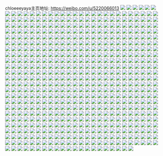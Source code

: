 chloeeeyaya主页地址: https://weibo.com/u/5220066013 
![](https://wx4.sinaimg.cn/mw2000/005HgRD7ly1h8rxy1gao6j30n00vogr9.jpg) 
![](https://wx4.sinaimg.cn/mw2000/005HgRD7ly1h8rxy2220vj31o0280dyd.jpg) 
![](https://wx4.sinaimg.cn/mw2000/005HgRD7ly1h8su9h9i5bj31o02804qp.jpg) 
![](https://wx4.sinaimg.cn/mw2000/005HgRD7ly1h8rxy0wylnj31o0280qv5.jpg) 
![](https://wx4.sinaimg.cn/mw2000/005HgRD7ly1h8ew9h0gjij30n00w3q9v.jpg) 
![](https://wx4.sinaimg.cn/mw2000/005HgRD7ly1h8ew9he1tgj30io0s176f.jpg) 
![](https://wx4.sinaimg.cn/mw2000/005HgRD7ly1h8ew9giq99j31410u0gu0.jpg) 
![](https://wx4.sinaimg.cn/mw2000/005HgRD7ly1h8cls2vsgxj31410u0k4e.jpg) 
![](https://wx4.sinaimg.cn/mw2000/005HgRD7ly1h8clujsosfj31400u0jzp.jpg) 
![](https://wx4.sinaimg.cn/mw2000/005HgRD7ly1h84xobtfiqj31c50r3wm2.jpg) 
![](https://wx4.sinaimg.cn/mw2000/005HgRD7ly1h3i5278s3mj30n01dsafi.jpg) 
![](https://wx4.sinaimg.cn/mw2000/005HgRD7ly1h1h268qkzfj31mc25sh4e.jpg) 
![](https://wx4.sinaimg.cn/mw2000/005HgRD7ly1h1h2c0vg8ej31gc25shdt.jpg) 
![](https://wx4.sinaimg.cn/mw2000/005HgRD7ly1h1evc3c5ahj30u00wj0y1.jpg) 
![](https://wx4.sinaimg.cn/mw2000/005HgRD7ly1h1e1qu9bh7j31mc25s4qp.jpg) 
![](https://wx4.sinaimg.cn/mw2000/005HgRD7ly1h0r6a9qs44j30jy0x0n0o.jpg) 
![](https://wx4.sinaimg.cn/mw2000/005HgRD7ly1h0r68pszgij30k40osq5h.jpg) 
![](https://wx4.sinaimg.cn/mw2000/005HgRD7ly1h0flyqt96oj30jz0u7dic.jpg) 
![](https://wx4.sinaimg.cn/mw2000/005HgRD7ly1h0flt6asuoj31160lddk5.jpg) 
![](https://wx4.sinaimg.cn/mw2000/005HgRD7ly1gwlj7tllxbj33402c0b2a.jpg) 
![](https://wx4.sinaimg.cn/mw2000/005HgRD7ly1gwlj7eiwjqj33402c0x6q.jpg) 
![](https://wx4.sinaimg.cn/mw2000/005HgRD7ly1gwlj8slox7j32c0340e83.jpg) 
![](https://wx4.sinaimg.cn/mw2000/005HgRD7ly1gwlj8tsd22j32c0340b2b.jpg) 
![](https://wx4.sinaimg.cn/mw2000/005HgRD7ly1gwlj9jfs42j30ie0f7ada.jpg) 
![](https://wx4.sinaimg.cn/mw2000/005HgRD7ly1gw97fmsh01j31pt26te56.jpg) 
![](https://wx4.sinaimg.cn/mw2000/005HgRD7ly1gv9kj997zqj60u014045o02.jpg) 
![](https://wx4.sinaimg.cn/mw2000/005HgRD7ly1gv9kopcj4nj60u014014n02.jpg) 
![](https://wx4.sinaimg.cn/mw2000/005HgRD7ly1gv9k7ti6l2j60u014itgi02.jpg) 
![](https://wx4.sinaimg.cn/mw2000/005HgRD7ly1gv9kriehudj60u0140ai002.jpg) 
![](https://wx4.sinaimg.cn/mw2000/005HgRD7ly1gv9ky4vn35j60u0140wl402.jpg) 
![](https://wx4.sinaimg.cn/mw2000/005HgRD7ly1gv9k7u0l10j60u01400zr02.jpg) 
![](https://wx4.sinaimg.cn/mw2000/005HgRD7ly1gv9kte78r8j60u0140grw02.jpg) 
![](https://wx4.sinaimg.cn/mw2000/005HgRD7ly1gv9k8ecbfpj60u01407b802.jpg) 
![](https://wx4.sinaimg.cn/mw2000/005HgRD7ly1gv9k8etw0bj60u014047402.jpg) 
![](https://wx4.sinaimg.cn/mw2000/005HgRD7ly1gv18uuot23j63402c0b2a02.jpg) 
![](https://wx4.sinaimg.cn/mw2000/005HgRD7ly1guuf0xt9fij60mz0ek75d02.jpg) 
![](https://wx4.sinaimg.cn/mw2000/005HgRD7ly1guuf17261zj60mz14gdkd02.jpg) 
![](https://wx4.sinaimg.cn/mw2000/005HgRD7ly1gurvaw9ytqj63402c0npe02.jpg) 
![](https://wx4.sinaimg.cn/mw2000/005HgRD7ly1gurvay9zowj63402c01ky02.jpg) 
![](https://wx4.sinaimg.cn/mw2000/005HgRD7ly1gum44e0a5ij62c0340hdu02.jpg) 
![](https://wx4.sinaimg.cn/mw2000/005HgRD7ly1gum44gcy0sj62c0340e8202.jpg) 
![](https://wx4.sinaimg.cn/mw2000/005HgRD7ly1gum45wxd40j60n01dskce02.jpg) 
![](https://wx4.sinaimg.cn/mw2000/005HgRD7ly1gum4a1hwuzj60n01dswyp02.jpg) 
![](https://wx4.sinaimg.cn/mw2000/005HgRD7ly1gujokdl8ydj61o0280u0y02.jpg) 
![](https://wx4.sinaimg.cn/mw2000/005HgRD7ly1gu2aajeexfj60u011gaia02.jpg) 
![](https://wx4.sinaimg.cn/mw2000/005HgRD7ly1gtwo6qah7qj60n00umjyj02.jpg) 
![](https://wx4.sinaimg.cn/mw2000/005HgRD7ly1gtwo6pu40sj62c03404qr02.jpg) 
![](https://wx4.sinaimg.cn/mw2000/005HgRD7ly1gtrs2t513tj60u00x8jxf02.jpg) 
![](https://wx4.sinaimg.cn/mw2000/005HgRD7ly1gtrs2en64xj60u0140q8a02.jpg) 
![](https://wx4.sinaimg.cn/mw2000/005HgRD7ly1gtrs2stw07j60u00xv7a302.jpg) 
![](https://wx4.sinaimg.cn/mw2000/005HgRD7gy1gsqleu60whj32801o0e81.jpg) 
![](https://wx4.sinaimg.cn/mw2000/005HgRD7gy1gsq56kuyqzj33402c0u0y.jpg) 
![](https://wx4.sinaimg.cn/mw2000/005HgRD7gy1gsqlev55hqj32801o0kjl.jpg) 
![](https://wx4.sinaimg.cn/mw2000/005HgRD7gy1gsqlet9yayj32c02c0qv5.jpg) 
![](https://wx4.sinaimg.cn/mw2000/005HgRD7gy1gsqleqi40hj32c0340x6p.jpg) 
![](https://wx4.sinaimg.cn/mw2000/005HgRD7gy1gsqlerrb5pj32c02c01ky.jpg) 
![](https://wx4.sinaimg.cn/mw2000/005HgRD7gy1gsqlflp20aj33402c07wh.jpg) 
![](https://wx4.sinaimg.cn/mw2000/005HgRD7gy1gsqlem6wv8j31o0280b29.jpg) 
![](https://wx4.sinaimg.cn/mw2000/005HgRD7gy1gsqleo9yrhj33402c01ky.jpg) 
![](https://wx4.sinaimg.cn/mw2000/005HgRD7gy1gsqlm97awij32yi1d81kx.jpg) 
![](https://wx4.sinaimg.cn/mw2000/005HgRD7gy1gsqlq5r1u9j32801o0u0x.jpg) 
![](https://wx4.sinaimg.cn/mw2000/005HgRD7ly1gsp01deniqj30u0140dmh.jpg) 
![](https://wx4.sinaimg.cn/mw2000/005HgRD7ly1gsp01bhavgj319z0u048b.jpg) 
![](https://wx4.sinaimg.cn/mw2000/005HgRD7ly1gsp04fe0tpj310c0u0n3r.jpg) 
![](https://wx4.sinaimg.cn/mw2000/005HgRD7ly1gsp01c7mn8j31400u0k8r.jpg) 
![](https://wx4.sinaimg.cn/mw2000/005HgRD7ly1gsp01d384bj30u00u0wmi.jpg) 
![](https://wx4.sinaimg.cn/mw2000/005HgRD7ly1gsp01bseg0j30u0140k2y.jpg) 
![](https://wx4.sinaimg.cn/mw2000/005HgRD7ly1gsp01ck3o9j30u0140aof.jpg) 
![](https://wx4.sinaimg.cn/mw2000/005HgRD7ly1gsp05rdhcaj31400u0ahn.jpg) 
![](https://wx4.sinaimg.cn/mw2000/005HgRD7ly1gsp01e1qn9j61400u0aq602.jpg) 
![](https://wx4.sinaimg.cn/mw2000/005HgRD7ly1gsp01evy92j31400u0n6a.jpg) 
![](https://wx4.sinaimg.cn/mw2000/005HgRD7ly1gsp01eh85hj31400u0at7.jpg) 
![](https://wx4.sinaimg.cn/mw2000/005HgRD7ly1gsp01b54xcj31400u0jxa.jpg) 
![](https://wx4.sinaimg.cn/mw2000/005HgRD7ly1gsp04ewgh5j31400u0drr.jpg) 
![](https://wx4.sinaimg.cn/mw2000/005HgRD7ly1gsjtuaxa1bj31hc0u07hm.jpg) 
![](https://wx4.sinaimg.cn/mw2000/005HgRD7ly1gsjttf4m16j31400u047l.jpg) 
![](https://wx4.sinaimg.cn/mw2000/005HgRD7ly1gsjtwgxrk3j30u01sygs4.jpg) 
![](https://wx4.sinaimg.cn/mw2000/005HgRD7gy1grz6whpz6wj314k0u0tml.jpg) 
![](https://wx4.sinaimg.cn/mw2000/005HgRD7gy1grz6wh23w6j30u01407e1.jpg) 
![](https://wx4.sinaimg.cn/mw2000/005HgRD7gy1grz6wi6tdqj31400u0k07.jpg) 
![](https://wx4.sinaimg.cn/mw2000/005HgRD7gy1grz6wgk20fj30u014011y.jpg) 
![](https://wx4.sinaimg.cn/mw2000/005HgRD7ly1grw61aua67j32rb2c0kjl.jpg) 
![](https://wx4.sinaimg.cn/mw2000/005HgRD7ly1grw5qxbi6tj30n00x3grh.jpg) 
![](https://wx4.sinaimg.cn/mw2000/005HgRD7ly1grw690gvhfj33402c0kjm.jpg) 
![](https://wx4.sinaimg.cn/mw2000/005HgRD7ly1grw68n3thaj30n00cuwi7.jpg) 
![](https://wx4.sinaimg.cn/mw2000/005HgRD7ly1grw4z1d3lej32462467wh.jpg) 
![](https://wx4.sinaimg.cn/mw2000/005HgRD7ly1grw4z4qknfj31sc2dskjm.jpg) 
![](https://wx4.sinaimg.cn/mw2000/005HgRD7ly1gruk55ny54j33402c07wh.jpg) 
![](https://wx4.sinaimg.cn/mw2000/005HgRD7ly1gruk59ybryj62c0340kjm02.jpg) 
![](https://wx4.sinaimg.cn/mw2000/005HgRD7ly1gruks2zas6j321g26unpd.jpg) 
![](https://wx4.sinaimg.cn/mw2000/005HgRD7ly1gqp9431gzrj31hc0u07q7.jpg) 
![](https://wx4.sinaimg.cn/mw2000/005HgRD7ly1gqp93wp2w0j31400u0jzr.jpg) 
![](https://wx4.sinaimg.cn/mw2000/005HgRD7ly1gqp93vmpwlj31hc0u04jd.jpg) 
![](https://wx4.sinaimg.cn/mw2000/005HgRD7ly1gqp93zg199j31hc0u0kc5.jpg) 
![](https://wx4.sinaimg.cn/mw2000/005HgRD7ly1gptkt8n4j2j31o0280hdt.jpg) 
![](https://wx4.sinaimg.cn/mw2000/005HgRD7ly1gptktpii46j30u0140b29.jpg) 
![](https://wx4.sinaimg.cn/mw2000/005HgRD7ly1goywr0qlkqj31o0280kjm.jpg) 
![](https://wx4.sinaimg.cn/mw2000/005HgRD7ly1goywr5ea15j33402c0hdt.jpg) 
![](https://wx4.sinaimg.cn/mw2000/005HgRD7ly1goywr484bcj32c0340b29.jpg) 
![](https://wx4.sinaimg.cn/mw2000/005HgRD7ly1goywr1hwccj33402c0e81.jpg) 
![](https://wx4.sinaimg.cn/mw2000/005HgRD7ly1goywr3kvz3j31o0280kjm.jpg) 
![](https://wx4.sinaimg.cn/mw2000/005HgRD7ly1goywqyibcpj33402c04qq.jpg) 
![](https://wx4.sinaimg.cn/mw2000/005HgRD7ly1goywr8fttfj32c0340qv6.jpg) 
![](https://wx4.sinaimg.cn/mw2000/005HgRD7ly1goywr9f329j33402c0u0x.jpg) 
![](https://wx4.sinaimg.cn/mw2000/005HgRD7ly1goywrbgjd9j33402c04qq.jpg) 
![](https://wx4.sinaimg.cn/mw2000/005HgRD7ly1golrbmb1qyj30n01dsnmu.jpg) 
![](https://wx4.sinaimg.cn/mw2000/005HgRD7ly1goiobsahbzj30n01dstra.jpg) 
![](https://wx4.sinaimg.cn/mw2000/005HgRD7ly1goiobtixswj30n01dsasn.jpg) 
![](https://wx4.sinaimg.cn/mw2000/005HgRD7ly1goiobtxcqwj30n01dsb05.jpg) 
![](https://wx4.sinaimg.cn/mw2000/005HgRD7ly1goiobu91n6j30n01dstix.jpg) 
![](https://wx4.sinaimg.cn/mw2000/005HgRD7ly1goiobrmk54j30n01dsnl9.jpg) 
![](https://wx4.sinaimg.cn/mw2000/005HgRD7ly1goiobui7hvj30n01dsqds.jpg) 
![](https://wx4.sinaimg.cn/mw2000/005HgRD7ly1gofvmofgqpj30u0140wmz.jpg) 
![](https://wx4.sinaimg.cn/mw2000/005HgRD7ly1goa9iucc17j31o0280hdt.jpg) 
![](https://wx4.sinaimg.cn/mw2000/005HgRD7ly1goa9iteiubj31o0280b29.jpg) 
![](https://wx4.sinaimg.cn/mw2000/005HgRD7ly1go17s4smrnj31sc2dsb29.jpg) 
![](https://wx4.sinaimg.cn/mw2000/005HgRD7ly1gns2k7zrvsj33402c0x6p.jpg) 
![](https://wx4.sinaimg.cn/mw2000/005HgRD7ly1gns2k71fmfj31o0280u0x.jpg) 
![](https://wx4.sinaimg.cn/mw2000/005HgRD7ly1gns2k92uvgj33402c0b29.jpg) 
![](https://wx4.sinaimg.cn/mw2000/005HgRD7ly1gns2kb391pj32c0340b29.jpg) 
![](https://wx4.sinaimg.cn/mw2000/005HgRD7ly1gnn24iwjv7j30n01dsu0z.jpg) 
![](https://wx4.sinaimg.cn/mw2000/005HgRD7ly1gngeprp9fuj30mz0ekmzv.jpg) 
![](https://wx4.sinaimg.cn/mw2000/005HgRD7ly1gngeqqr5rlj303c03h0st.jpg) 
![](https://wx4.sinaimg.cn/mw2000/005HgRD7ly1gmxf94qj9fj31hg0u0qkn.jpg) 
![](https://wx4.sinaimg.cn/mw2000/005HgRD7ly1gmxf90k08gj33402c07wh.jpg) 
![](https://wx4.sinaimg.cn/mw2000/005HgRD7ly1gmxf9675c7j33402c0hdt.jpg) 
![](https://wx4.sinaimg.cn/mw2000/005HgRD7ly1gmxf93jk11j33402c0kjl.jpg) 
![](https://wx4.sinaimg.cn/mw2000/005HgRD7ly1gmxf99nf1tj32c0340b29.jpg) 
![](https://wx4.sinaimg.cn/mw2000/005HgRD7ly1gmxf9bwg5nj33402c07wh.jpg) 
![](https://wx4.sinaimg.cn/mw2000/005HgRD7ly1gmxf9dyaohj33402c07wh.jpg) 
![](https://wx4.sinaimg.cn/mw2000/005HgRD7ly1gmxf9f1488j30mo0cy0vm.jpg) 
![](https://wx4.sinaimg.cn/mw2000/005HgRD7ly1gmxfevwp1rj33402c0e81.jpg) 
![](https://wx4.sinaimg.cn/mw2000/005HgRD7ly1gmxewjoz7hj327618ghdt.jpg) 
![](https://wx4.sinaimg.cn/mw2000/005HgRD7ly1gmxewkrjrcj31n918g4e8.jpg) 
![](https://wx4.sinaimg.cn/mw2000/005HgRD7ly1gmxewu1t25j33402c0npd.jpg) 
![](https://wx4.sinaimg.cn/mw2000/005HgRD7ly1gmxewyr1ijj33402c0hdt.jpg) 
![](https://wx4.sinaimg.cn/mw2000/005HgRD7ly1gmxewg7uizj33402c0hdt.jpg) 
![](https://wx4.sinaimg.cn/mw2000/005HgRD7ly1gmxex0jhaxj31n918gwoo.jpg) 
![](https://wx4.sinaimg.cn/mw2000/005HgRD7ly1gmxex16k6wj31400u0dls.jpg) 
![](https://wx4.sinaimg.cn/mw2000/005HgRD7ly1gmxex2d2f8j31n918g7ha.jpg) 
![](https://wx4.sinaimg.cn/mw2000/005HgRD7ly1gmxex38yz5j31n918gtq9.jpg) 
![](https://wx4.sinaimg.cn/mw2000/005HgRD7ly1gmxemi027tj327618ghdy.jpg) 
![](https://wx4.sinaimg.cn/mw2000/005HgRD7ly1gmxejn016oj31n918gn94.jpg) 
![](https://wx4.sinaimg.cn/mw2000/005HgRD7ly1gmxejekyxfj31400u0jwz.jpg) 
![](https://wx4.sinaimg.cn/mw2000/005HgRD7ly1gmxejf5nhzj31400u0jwx.jpg) 
![](https://wx4.sinaimg.cn/mw2000/005HgRD7ly1gmxejflubuj30u014079b.jpg) 
![](https://wx4.sinaimg.cn/mw2000/005HgRD7ly1gmxejharlmj33402c0kjl.jpg) 
![](https://wx4.sinaimg.cn/mw2000/005HgRD7ly1gmxejdxd83j32tc240e84.jpg) 
![](https://wx4.sinaimg.cn/mw2000/005HgRD7ly1gmxejlrcjcj32tc240b2a.jpg) 
![](https://wx4.sinaimg.cn/mw2000/005HgRD7ly1gmxem0u9dmj31400u079n.jpg) 
![](https://wx4.sinaimg.cn/mw2000/005HgRD7ly1gmxe278s83j31400u0ag1.jpg) 
![](https://wx4.sinaimg.cn/mw2000/005HgRD7ly1gmxe28v7x5j31400u0grj.jpg) 
![](https://wx4.sinaimg.cn/mw2000/005HgRD7ly1gmxe2ltcj5j31o0280x6p.jpg) 
![](https://wx4.sinaimg.cn/mw2000/005HgRD7ly1gmxe0q2v1dj33402c0hak.jpg) 
![](https://wx4.sinaimg.cn/mw2000/005HgRD7ly1gmxe0nytgbj334022ou0y.jpg) 
![](https://wx4.sinaimg.cn/mw2000/005HgRD7ly1gmxe8c3tfoj30m818g7cc.jpg) 
![](https://wx4.sinaimg.cn/mw2000/005HgRD7ly1gmxe8cvgkej31400u0dlw.jpg) 
![](https://wx4.sinaimg.cn/mw2000/005HgRD7ly1gmxe8b9wxcj31n918gdxb.jpg) 
![](https://wx4.sinaimg.cn/mw2000/005HgRD7ly1gmxebl9b39j31n918g4b8.jpg) 
![](https://wx4.sinaimg.cn/mw2000/005HgRD7ly1gmoraseayaj31400u0n36.jpg) 
![](https://wx4.sinaimg.cn/mw2000/005HgRD7ly1gmorg1v66wj30u0140ds1.jpg) 
![](https://wx4.sinaimg.cn/mw2000/005HgRD7ly1gmoravfnzxj30u0140jxh.jpg) 
![](https://wx4.sinaimg.cn/mw2000/005HgRD7ly1gmorh2oye5j30u0140wnc.jpg) 
![](https://wx4.sinaimg.cn/mw2000/005HgRD7ly1gmorax577jj30u0140k4k.jpg) 
![](https://wx4.sinaimg.cn/mw2000/005HgRD7ly1gmoro0c8xxj30u0140gx0.jpg) 
![](https://wx4.sinaimg.cn/mw2000/005HgRD7ly1gmos88at08j30pe16fjz7.jpg) 
![](https://wx4.sinaimg.cn/mw2000/005HgRD7gy1gm7dd39016j30n01dse81.jpg) 
![](https://wx4.sinaimg.cn/mw2000/005HgRD7gy1gm7dd3z2cfj30n00hd0wm.jpg) 
![](https://wx4.sinaimg.cn/mw2000/005HgRD7gy1gm7dcyijzvj31400u0dv0.jpg) 
![](https://wx4.sinaimg.cn/mw2000/005HgRD7gy1gm7dczcmfkj30mi0u00za.jpg) 
![](https://wx4.sinaimg.cn/mw2000/005HgRD7gy1gm7dd5pka7j30u0140k0s.jpg) 
![](https://wx4.sinaimg.cn/mw2000/005HgRD7gy1gm7dd6skmlj30u014011o.jpg) 
![](https://wx4.sinaimg.cn/mw2000/005HgRD7ly1gm60d4d1akj30u00wb1jo.jpg) 
![](https://wx4.sinaimg.cn/mw2000/005HgRD7ly1gm60awmn1jj32zf28kqv7.jpg) 
![](https://wx4.sinaimg.cn/mw2000/005HgRD7ly1gm3d5z54r8j30n01dsnpf.jpg) 
![](https://wx4.sinaimg.cn/mw2000/005HgRD7ly1gm3d5zp2n7j30n01dse82.jpg) 
![](https://wx4.sinaimg.cn/mw2000/005HgRD7ly1glqqndumpkj30u0140k03.jpg) 
![](https://wx4.sinaimg.cn/mw2000/005HgRD7ly1glqqnf1wsej30u0190jzx.jpg) 
![](https://wx4.sinaimg.cn/mw2000/005HgRD7ly1glqqnfo7o8j30u0140n75.jpg) 
![](https://wx4.sinaimg.cn/mw2000/005HgRD7ly1glqqnghyhbj30u0140494.jpg) 
![](https://wx4.sinaimg.cn/mw2000/005HgRD7ly1glqqnh37p6j30u0140qbx.jpg) 
![](https://wx4.sinaimg.cn/mw2000/005HgRD7ly1glqqxlt7cbj30u0140dm4.jpg) 
![](https://wx4.sinaimg.cn/mw2000/005HgRD7ly1glqqxmbu15j31400u0tll.jpg) 
![](https://wx4.sinaimg.cn/mw2000/005HgRD7ly1glqqxkwxizj31c10u1117.jpg) 
![](https://wx4.sinaimg.cn/mw2000/005HgRD7ly1glqqxmrf3gj30u0140qc0.jpg) 
![](https://wx4.sinaimg.cn/mw2000/005HgRD7ly1gljtn04tr3j31900u0qga.jpg) 
![](https://wx4.sinaimg.cn/mw2000/005HgRD7ly1gljtnx84ecj33282ao1l1.jpg) 
![](https://wx4.sinaimg.cn/mw2000/005HgRD7ly1gla0l0exqpj30n01dsgw6.jpg) 
![](https://wx4.sinaimg.cn/mw2000/005HgRD7ly1gla0l05dukj30n01dsakj.jpg) 
![](https://wx4.sinaimg.cn/mw2000/005HgRD7ly1gla0l0psbsj30n01ds7g0.jpg) 
![](https://wx4.sinaimg.cn/mw2000/005HgRD7ly1gl5bhoigi9j31sc2ds4qp.jpg) 
![](https://wx4.sinaimg.cn/mw2000/005HgRD7ly1gksl7jlw76j30zk0qo44z.jpg) 
![](https://wx4.sinaimg.cn/mw2000/005HgRD7ly1gksl7ivew9j31w01w0b29.jpg) 
![](https://wx4.sinaimg.cn/mw2000/005HgRD7ly1gki3x8l56rj31400u01kx.jpg) 
![](https://wx4.sinaimg.cn/mw2000/005HgRD7ly1gki3schpz6j31ua2geu0x.jpg) 
![](https://wx4.sinaimg.cn/mw2000/005HgRD7ly1gki42rnbchj30n01ds4e7.jpg) 
![](https://wx4.sinaimg.cn/mw2000/005HgRD7ly1gki42fwip7j30n01dstjb.jpg) 
![](https://wx4.sinaimg.cn/mw2000/005HgRD7ly1gki4wixa6mj30n01ds4my.jpg) 
![](https://wx4.sinaimg.cn/mw2000/005HgRD7gy1gkecv4no98j30j60i80uc.jpg) 
![](https://wx4.sinaimg.cn/mw2000/005HgRD7ly1gjtuj5ljozj32c0340u0y.jpg) 
![](https://wx4.sinaimg.cn/mw2000/005HgRD7ly1gjtuj7qt40j30qo1bewny.jpg) 
![](https://wx4.sinaimg.cn/mw2000/005HgRD7ly1gjtuj8ezabj325226vu0x.jpg) 
![](https://wx4.sinaimg.cn/mw2000/005HgRD7ly1gjtuj8zinxj32c0340e81.jpg) 
![](https://wx4.sinaimg.cn/mw2000/005HgRD7ly1gjncqyqbt3j30mw0qc78s.jpg) 
![](https://wx4.sinaimg.cn/mw2000/005HgRD7ly1gjncsa3ieyj30mz12w0z8.jpg) 
![](https://wx4.sinaimg.cn/mw2000/005HgRD7ly1gjht31we56j30u014046t.jpg) 
![](https://wx4.sinaimg.cn/mw2000/005HgRD7ly1gjht32ag6gj31400u0qg8.jpg) 
![](https://wx4.sinaimg.cn/mw2000/005HgRD7ly1gjht32muijj31400u0tkd.jpg) 
![](https://wx4.sinaimg.cn/mw2000/005HgRD7ly1gj94u1yqk0j30n01dsh8u.jpg) 
![](https://wx4.sinaimg.cn/mw2000/005HgRD7ly1giv4lmcyj4j30mz0b1gmx.jpg) 
![](https://wx4.sinaimg.cn/mw2000/005HgRD7ly1giv52p88ldj30mz0g30ui.jpg) 
![](https://wx4.sinaimg.cn/mw2000/005HgRD7ly1giv58n1rgsj30mz0xy776.jpg) 
![](https://wx4.sinaimg.cn/mw2000/005HgRD7ly1giseg9v364j30n01ds7wk.jpg) 
![](https://wx4.sinaimg.cn/mw2000/005HgRD7ly1giseiyzdmzj30jm0jmk10.jpg) 
![](https://wx4.sinaimg.cn/mw2000/005HgRD7ly1gilywcopuej32c0340kjl.jpg) 
![](https://wx4.sinaimg.cn/mw2000/005HgRD7ly1gilj2ds4lpj30v20u0tgl.jpg) 
![](https://wx4.sinaimg.cn/mw2000/005HgRD7ly1gilj2eaq6xj30u01407ej.jpg) 
![](https://wx4.sinaimg.cn/mw2000/005HgRD7ly1giljgfvlx3j30u0140wos.jpg) 
![](https://wx4.sinaimg.cn/mw2000/005HgRD7ly1gilj2etaypj30u014043h.jpg) 
![](https://wx4.sinaimg.cn/mw2000/005HgRD7ly1gilj2fpgioj30u00u0q85.jpg) 
![](https://wx4.sinaimg.cn/mw2000/005HgRD7ly1gilj2fah6zj30zr0u0gr2.jpg) 
![](https://wx4.sinaimg.cn/mw2000/005HgRD7ly1gilj8h7911j30u01407do.jpg) 
![](https://wx4.sinaimg.cn/mw2000/005HgRD7ly1gilj2hk5aej31ce0u0wqm.jpg) 
![](https://wx4.sinaimg.cn/mw2000/005HgRD7ly1gilnf391s7j30mi0u0wl1.jpg) 
![](https://wx4.sinaimg.cn/mw2000/005HgRD7ly1gi56zzfyjrj30w60u0n79.jpg) 
![](https://wx4.sinaimg.cn/mw2000/005HgRD7ly1gi56uzafrhj30u017d0z8.jpg) 
![](https://wx4.sinaimg.cn/mw2000/005HgRD7ly1gi59rxphgjj31230u115z.jpg) 
![](https://wx4.sinaimg.cn/mw2000/005HgRD7ly1gi578461gcj30u00u00yx.jpg) 
![](https://wx4.sinaimg.cn/mw2000/005HgRD7ly1gi574vfoxdj30u0140qby.jpg) 
![](https://wx4.sinaimg.cn/mw2000/005HgRD7ly1gi5ciyrvv4j31400u0ahu.jpg) 
![](https://wx4.sinaimg.cn/mw2000/005HgRD7ly1gi5p6wozouj30j40miwhk.jpg) 
![](https://wx4.sinaimg.cn/mw2000/005HgRD7ly1gi5p9dvq57j30u01407bx.jpg) 
![](https://wx4.sinaimg.cn/mw2000/005HgRD7ly1gi5phgffqej30u0190tl2.jpg) 
![](https://wx4.sinaimg.cn/mw2000/005HgRD7ly1gi5pimfgjfj30mi0msjuw.jpg) 
![](https://wx4.sinaimg.cn/mw2000/005HgRD7ly1gi5phi4mr8j31400u0tiu.jpg) 
![](https://wx4.sinaimg.cn/mw2000/005HgRD7ly1gi5phm19crj30mi0u0dk6.jpg) 
![](https://wx4.sinaimg.cn/mw2000/005HgRD7ly1gi5phiya0rj30u00u0thp.jpg) 
![](https://wx4.sinaimg.cn/mw2000/005HgRD7ly1gi5phjjs9gj30u00u0wk3.jpg) 
![](https://wx4.sinaimg.cn/mw2000/005HgRD7ly1gi5phfvpgnj30u00u0ti0.jpg) 
![](https://wx4.sinaimg.cn/mw2000/005HgRD7ly1gi5phkfmxuj30u0140n3r.jpg) 
![](https://wx4.sinaimg.cn/mw2000/005HgRD7ly1gi5phl48zoj30u0140gv1.jpg) 
![](https://wx4.sinaimg.cn/mw2000/005HgRD7ly1gi5phlpu93j30is0k9775.jpg) 
![](https://wx4.sinaimg.cn/mw2000/005HgRD7gy1gi3fwljkyxj321233ze82.jpg) 
![](https://wx4.sinaimg.cn/mw2000/005HgRD7gy1gi3gktpehij32c02grhdt.jpg) 
![](https://wx4.sinaimg.cn/mw2000/005HgRD7gy1gi3fx0c98ij32c035m7wk.jpg) 
![](https://wx4.sinaimg.cn/mw2000/005HgRD7gy1gi3gml6mrmj32c0340qv7.jpg) 
![](https://wx4.sinaimg.cn/mw2000/005HgRD7gy1gi3glxn74wj32c0340e81.jpg) 
![](https://wx4.sinaimg.cn/mw2000/005HgRD7gy1gi3gm1eu79j33402c0b2a.jpg) 
![](https://wx4.sinaimg.cn/mw2000/005HgRD7gy1gi3gns6oayj31sc2dse81.jpg) 
![](https://wx4.sinaimg.cn/mw2000/005HgRD7gy1gi3gvmf0jaj32c0340qv6.jpg) 
![](https://wx4.sinaimg.cn/mw2000/005HgRD7gy1gi3gnpgfk0j31iv2dsu0x.jpg) 
![](https://wx4.sinaimg.cn/mw2000/005HgRD7ly1gi23p0vmnjj30u0140qbe.jpg) 
![](https://wx4.sinaimg.cn/mw2000/005HgRD7ly1gi0sci6qltj30u018m4d3.jpg) 
![](https://wx4.sinaimg.cn/mw2000/005HgRD7ly1gi0sctsymoj30u017gajf.jpg) 
![](https://wx4.sinaimg.cn/mw2000/005HgRD7ly1gi0s76hayhj30u0140k34.jpg) 
![](https://wx4.sinaimg.cn/mw2000/005HgRD7ly1ghro9d6x3kj30u0140wou.jpg) 
![](https://wx4.sinaimg.cn/mw2000/005HgRD7ly1ghro9dlru4j30u0140qd8.jpg) 
![](https://wx4.sinaimg.cn/mw2000/005HgRD7ly1ghe03ipt2hj30u0140do5.jpg) 
![](https://wx4.sinaimg.cn/mw2000/005HgRD7ly1ghe03gu8udj30u0140qaf.jpg) 
![](https://wx4.sinaimg.cn/mw2000/005HgRD7ly1ghe03lccsyj31400u0thv.jpg) 
![](https://wx4.sinaimg.cn/mw2000/005HgRD7ly1ghe03khgekj30u0140dsh.jpg) 
![](https://wx4.sinaimg.cn/mw2000/005HgRD7ly1ghe03kwijgj31400u04by.jpg) 
![](https://wx4.sinaimg.cn/mw2000/005HgRD7ly1ghe03jryq6j31400u0ws1.jpg) 
![](https://wx4.sinaimg.cn/mw2000/005HgRD7ly1ghe03ga6cxj30u0140dno.jpg) 
![](https://wx4.sinaimg.cn/mw2000/005HgRD7ly1ghe03ls2v5j30u0140th5.jpg) 
![](https://wx4.sinaimg.cn/mw2000/005HgRD7ly1ghe0f985gij30u0190wlr.jpg) 
![](https://wx4.sinaimg.cn/mw2000/005HgRD7ly1ghb7r4qtkhj32c0340x6r.jpg) 
![](https://wx4.sinaimg.cn/mw2000/005HgRD7ly1ghaf0rcccij33402c07wi.jpg) 
![](https://wx4.sinaimg.cn/mw2000/005HgRD7ly1ghaf4c27kbj30mi0u0qjq.jpg) 
![](https://wx4.sinaimg.cn/mw2000/005HgRD7ly1ghaf5q3a25j32jj2bve82.jpg) 
![](https://wx4.sinaimg.cn/mw2000/005HgRD7ly1gh5ephxgbfj30u012gdk3.jpg) 
![](https://wx4.sinaimg.cn/mw2000/005HgRD7ly1ggwbm6athdj30u01hc4ax.jpg) 
![](https://wx4.sinaimg.cn/mw2000/005HgRD7ly1ggwbm2wzfnj30u0140k24.jpg) 
![](https://wx4.sinaimg.cn/mw2000/005HgRD7ly1ggb7v16t26j30yi1pc1l2.jpg) 
![](https://wx4.sinaimg.cn/mw2000/005HgRD7ly1ggb7v9b31nj32c0340u0x.jpg) 
![](https://wx4.sinaimg.cn/mw2000/005HgRD7ly1ggb7v25h7lj32c0340qv5.jpg) 
![](https://wx4.sinaimg.cn/mw2000/005HgRD7ly1ggb7v53srqj33402c07wh.jpg) 
![](https://wx4.sinaimg.cn/mw2000/005HgRD7ly1ggb7va0ofsj30m80gowg5.jpg) 
![](https://wx4.sinaimg.cn/mw2000/005HgRD7ly1ggb7v6b374j33402c04qp.jpg) 
![](https://wx4.sinaimg.cn/mw2000/005HgRD7ly1ggb7v8191nj32c03404qq.jpg) 
![](https://wx4.sinaimg.cn/mw2000/005HgRD7ly1ggb804c7ksj31ox2zhe81.jpg) 
![](https://wx4.sinaimg.cn/mw2000/005HgRD7ly1ggb7vd8oakj32c03407wj.jpg) 
![](https://wx4.sinaimg.cn/mw2000/005HgRD7ly1ggb7vbefm5j33402c0e82.jpg) 
![](https://wx4.sinaimg.cn/mw2000/005HgRD7ly1ggb7vf9sa8j32c0340qv6.jpg) 
![](https://wx4.sinaimg.cn/mw2000/005HgRD7ly1ggb7vft9hfj30u01hck2o.jpg) 
![](https://wx4.sinaimg.cn/mw2000/005HgRD7ly1ggb7vg3jhdj30u01hc4cu.jpg) 
![](https://wx4.sinaimg.cn/mw2000/005HgRD7ly1ggb7vgf0naj30u01hctfw.jpg) 
![](https://wx4.sinaimg.cn/mw2000/005HgRD7ly1ggb9amrpzpj32801o07wi.jpg) 
![](https://wx4.sinaimg.cn/mw2000/005HgRD7ly1ggb7vgmvr6j30qd0z5teo.jpg) 
![](https://wx4.sinaimg.cn/mw2000/005HgRD7ly1gfwuufeknxj30u0141wnq.jpg) 
![](https://wx4.sinaimg.cn/mw2000/005HgRD7ly1gfwuueuz4sj30u0141guq.jpg) 
![](https://wx4.sinaimg.cn/mw2000/005HgRD7ly1gfwt0dlpjvj30u10zjtgl.jpg) 
![](https://wx4.sinaimg.cn/mw2000/005HgRD7ly1gfwcjxvj7pj30n01ds1kx.jpg) 
![](https://wx4.sinaimg.cn/mw2000/005HgRD7ly1gfr46bcslkj30u01hc1kx.jpg) 
![](https://wx4.sinaimg.cn/mw2000/005HgRD7ly1gfr45skdcfj30k00zk0tv.jpg) 
![](https://wx4.sinaimg.cn/mw2000/005HgRD7ly1gfn3zm78bgj30n00dujus.jpg) 
![](https://wx4.sinaimg.cn/mw2000/005HgRD7ly1gfn3zlf4jpj31400u0tep.jpg) 
![](https://wx4.sinaimg.cn/mw2000/005HgRD7ly1gfn4316umkj30u0140181.jpg) 
![](https://wx4.sinaimg.cn/mw2000/005HgRD7ly1gfn3zmxob3j30u013zqih.jpg) 
![](https://wx4.sinaimg.cn/mw2000/005HgRD7ly1gfn3zkdyrrj30n0195nez.jpg) 
![](https://wx4.sinaimg.cn/mw2000/005HgRD7ly1gfn3zmjktmj30u01407jf.jpg) 
![](https://wx4.sinaimg.cn/mw2000/005HgRD7ly1gfn3zktvd2j30n01duwy2.jpg) 
![](https://wx4.sinaimg.cn/mw2000/005HgRD7ly1gfn3znam3xj30n00fcacn.jpg) 
![](https://wx4.sinaimg.cn/mw2000/005HgRD7ly1gfn3znujk9j31400u0k8t.jpg) 
![](https://wx4.sinaimg.cn/mw2000/005HgRD7ly1gfiwa0n8brj30u0140tjr.jpg) 
![](https://wx4.sinaimg.cn/mw2000/005HgRD7ly1gfiwa7ajvaj30u00wtdre.jpg) 
![](https://wx4.sinaimg.cn/mw2000/005HgRD7ly1gfiwadkciij31400u0168.jpg) 
![](https://wx4.sinaimg.cn/mw2000/005HgRD7ly1gfiwamwauej30wm0u1akh.jpg) 
![](https://wx4.sinaimg.cn/mw2000/005HgRD7ly1gfiwazkdstj30u0140gyj.jpg) 
![](https://wx4.sinaimg.cn/mw2000/005HgRD7ly1gfadmua7exj30u0140woa.jpg) 
![](https://wx4.sinaimg.cn/mw2000/005HgRD7ly1gewroejugcj30ty0v04qp.jpg) 
![](https://wx4.sinaimg.cn/mw2000/005HgRD7ly1gewdu29ky5j33402c0e83.jpg) 
![](https://wx4.sinaimg.cn/mw2000/005HgRD7ly1gewrnvijxnj32b51uwqv5.jpg) 
![](https://wx4.sinaimg.cn/mw2000/005HgRD7ly1geq4ybx7y0j32c0340npe.jpg) 
![](https://wx4.sinaimg.cn/mw2000/005HgRD7ly1geq3ki736vj32c0340e82.jpg) 
![](https://wx4.sinaimg.cn/mw2000/005HgRD7ly1geq25r6otpj33402c0u0x.jpg) 
![](https://wx4.sinaimg.cn/mw2000/005HgRD7ly1geq25tb44cj32c0340b2a.jpg) 
![](https://wx4.sinaimg.cn/mw2000/005HgRD7ly1geq26al9cwj33402c0u0z.jpg) 
![](https://wx4.sinaimg.cn/mw2000/005HgRD7ly1geq2e3sdvij316o16m1kx.jpg) 
![](https://wx4.sinaimg.cn/mw2000/005HgRD7ly1geq26uwsoyj33402c04qr.jpg) 
![](https://wx4.sinaimg.cn/mw2000/005HgRD7ly1geq2o4lqifj33402c0x6q.jpg) 
![](https://wx4.sinaimg.cn/mw2000/005HgRD7ly1geq24bclewj31sc2dskjl.jpg) 
![](https://wx4.sinaimg.cn/mw2000/005HgRD7ly1genpx2vophj31sc1l2dvz.jpg) 
![](https://wx4.sinaimg.cn/mw2000/005HgRD7ly1genpx4sxa8j31e71qr1kx.jpg) 
![](https://wx4.sinaimg.cn/mw2000/005HgRD7ly1genpx3xuhyj31sc2dsnpd.jpg) 
![](https://wx4.sinaimg.cn/mw2000/005HgRD7ly1genq6cx99wj30pr0prjwh.jpg) 
![](https://wx4.sinaimg.cn/mw2000/005HgRD7ly1gegm2oz0dsj31hc140toh.jpg) 
![](https://wx4.sinaimg.cn/mw2000/005HgRD7ly1gegmpzynvvj31o02804qs.jpg) 
![](https://wx4.sinaimg.cn/mw2000/005HgRD7ly1gegm39smf8j31jk2bchdt.jpg) 
![](https://wx4.sinaimg.cn/mw2000/005HgRD7ly1gegm2oiu34j31o02801kx.jpg) 
![](https://wx4.sinaimg.cn/mw2000/005HgRD7ly1gegqi730r4j31o0280x6p.jpg) 
![](https://wx4.sinaimg.cn/mw2000/005HgRD7ly1gebyjsap8aj31400odnaa.jpg) 
![](https://wx4.sinaimg.cn/mw2000/005HgRD7ly1geaszbazz5j30n01dshdt.jpg) 
![](https://wx4.sinaimg.cn/mw2000/005HgRD7ly1geaszbrdllj30k00f8mz5.jpg) 
![](https://wx4.sinaimg.cn/mw2000/005HgRD7ly1ge61gh63kpj30k50ydtlx.jpg) 
![](https://wx4.sinaimg.cn/mw2000/005HgRD7ly1ge61hb8rctj30ko17d0y0.jpg) 
![](https://wx4.sinaimg.cn/mw2000/005HgRD7ly1ge61ggpm0mj30ko173wjk.jpg) 
![](https://wx4.sinaimg.cn/mw2000/005HgRD7ly1ge61gft0dqj30jw0roq7x.jpg) 
![](https://wx4.sinaimg.cn/mw2000/005HgRD7ly1ge61gg2rqcj30k718d448.jpg) 
![](https://wx4.sinaimg.cn/mw2000/005HgRD7ly1ge61gfheg5j30k614z43u.jpg) 
![](https://wx4.sinaimg.cn/mw2000/005HgRD7ly1ge61grfb7vj30r00r8773.jpg) 
![](https://wx4.sinaimg.cn/mw2000/005HgRD7ly1gdwlbdtuw4j32c01re7wh.jpg) 
![](https://wx4.sinaimg.cn/mw2000/005HgRD7ly1gdwlbf3ra4j32c0340e81.jpg) 
![](https://wx4.sinaimg.cn/mw2000/005HgRD7ly1gdwlbgqb0kj32c03401kx.jpg) 
![](https://wx4.sinaimg.cn/mw2000/005HgRD7ly1gdwlf8hsefj30e60e6q3l.jpg) 
![](https://wx4.sinaimg.cn/mw2000/005HgRD7ly1gdsidnfhs9j30u0140dp5.jpg) 
![](https://wx4.sinaimg.cn/mw2000/005HgRD7ly1gdshr5jrezj30u013z48r.jpg) 
![](https://wx4.sinaimg.cn/mw2000/005HgRD7ly1gdscwh019uj30u01407f2.jpg) 
![](https://wx4.sinaimg.cn/mw2000/005HgRD7ly1gdshr9ext1j30n00h5q8k.jpg) 
![](https://wx4.sinaimg.cn/mw2000/005HgRD7ly1gdsifhhkifj30mu0i9wge.jpg) 
![](https://wx4.sinaimg.cn/mw2000/005HgRD7ly1gdshut9wibj30mz13agxo.jpg) 
![](https://wx4.sinaimg.cn/mw2000/005HgRD7ly1gdsikhqk3fj30m80kcwi5.jpg) 
![](https://wx4.sinaimg.cn/mw2000/005HgRD7ly1gdshszzfdij30u0140gy0.jpg) 
![](https://wx4.sinaimg.cn/mw2000/005HgRD7ly1gdk6dkv0p8j32c0340u0z.jpg) 
![](https://wx4.sinaimg.cn/mw2000/005HgRD7ly1gdk6dj4tksj32c0340e83.jpg) 
![](https://wx4.sinaimg.cn/mw2000/005HgRD7ly1gdk6dluxo0j30u01hckab.jpg) 
![](https://wx4.sinaimg.cn/mw2000/005HgRD7ly1gdk6dnjlnej32c0340hdv.jpg) 
![](https://wx4.sinaimg.cn/mw2000/005HgRD7ly1gdk6dmlkxqj32c0340x6q.jpg) 
![](https://wx4.sinaimg.cn/mw2000/005HgRD7ly1gdk6e4au9tj32c0340e84.jpg) 
![](https://wx4.sinaimg.cn/mw2000/005HgRD7ly1gdk6dhmdsmj30zi0tydp0.jpg) 
![](https://wx4.sinaimg.cn/mw2000/005HgRD7ly1gdk6doh2lij32c02ebnpd.jpg) 
![](https://wx4.sinaimg.cn/mw2000/005HgRD7ly1gdk6dhzk6nj31sc2ds1kx.jpg) 
![](https://wx4.sinaimg.cn/mw2000/005HgRD7ly1gdd2339nwxj32c0340h4s.jpg) 
![](https://wx4.sinaimg.cn/mw2000/005HgRD7ly1gdd24qf6kvj30fw0fx0u6.jpg) 
![](https://wx4.sinaimg.cn/mw2000/005HgRD7ly1gd2yertyn6j31o0280npe.jpg) 
![](https://wx4.sinaimg.cn/mw2000/005HgRD7ly1gd2zioqw81j31400u0e81.jpg) 
![](https://wx4.sinaimg.cn/mw2000/005HgRD7ly1gd2yeuyq6sj32801o0x6q.jpg) 
![](https://wx4.sinaimg.cn/mw2000/005HgRD7ly1gd2yeoa6doj32c0340b2c.jpg) 
![](https://wx4.sinaimg.cn/mw2000/005HgRD7ly1gd2z22l13wj30ty0v44qp.jpg) 
![](https://wx4.sinaimg.cn/mw2000/005HgRD7ly1gd2yexgjqij32c0340qv8.jpg) 
![](https://wx4.sinaimg.cn/mw2000/005HgRD7ly1gd2yeqhh34j32c02dn4qr.jpg) 
![](https://wx4.sinaimg.cn/mw2000/005HgRD7ly1gd2yf1fkuoj32c0340u0y.jpg) 
![](https://wx4.sinaimg.cn/mw2000/005HgRD7ly1gd2z7twjhlj32c03407wi.jpg) 
![](https://wx4.sinaimg.cn/mw2000/005HgRD7ly1gci3ywz4jsj30u00xyn64.jpg) 
![](https://wx4.sinaimg.cn/mw2000/005HgRD7ly1gci41olcxbj30u0140naa.jpg) 
![](https://wx4.sinaimg.cn/mw2000/005HgRD7ly1gci44pqwtuj30dw0czmxm.jpg) 
![](https://wx4.sinaimg.cn/mw2000/005HgRD7ly1gcd70f7n7hj31400u0tlg.jpg) 
![](https://wx4.sinaimg.cn/mw2000/005HgRD7ly1gcd72d8rztj30pr0prgp8.jpg) 
![](https://wx4.sinaimg.cn/mw2000/005HgRD7ly1gby9us98tvj30mz0h7ju0.jpg) 
![](https://wx4.sinaimg.cn/mw2000/005HgRD7ly1gbhxr7j1ddj30mz1aptie.jpg) 
![](https://wx4.sinaimg.cn/mw2000/005HgRD7ly1gatlhk1q69j32c0340e82.jpg) 
![](https://wx4.sinaimg.cn/mw2000/005HgRD7ly1gasv1aj7gzj30u0140gu1.jpg) 
![](https://wx4.sinaimg.cn/mw2000/005HgRD7ly1gagsr0c51kj30u0140qes.jpg) 
![](https://wx4.sinaimg.cn/mw2000/005HgRD7ly1gagsr0qn5vj32bc2bc1k3.jpg) 
![](https://wx4.sinaimg.cn/mw2000/005HgRD7ly1gagsr7adxqj30zk0qotgp.jpg) 
![](https://wx4.sinaimg.cn/mw2000/005HgRD7ly1gagsr44vscj31sc2dsnpd.jpg) 
![](https://wx4.sinaimg.cn/mw2000/005HgRD7ly1gagsr304qpj31o02804qq.jpg) 
![](https://wx4.sinaimg.cn/mw2000/005HgRD7ly1gagsr1yuy6j30n01cugzw.jpg) 
![](https://wx4.sinaimg.cn/mw2000/005HgRD7ly1gagsr5e97dj31vg2hyqv5.jpg) 
![](https://wx4.sinaimg.cn/mw2000/005HgRD7ly1gagt803ickj30k00k0mzn.jpg) 
![](https://wx4.sinaimg.cn/mw2000/005HgRD7ly1gagt6thdwhj32bc2bckjl.jpg) 
![](https://wx4.sinaimg.cn/mw2000/005HgRD7ly1ga948ahyqqj30mz0l4n8v.jpg) 
![](https://wx4.sinaimg.cn/mw2000/005HgRD7ly1g9idhv7cvyj30hr0hs40c.jpg) 
![](https://wx4.sinaimg.cn/mw2000/005HgRD7ly1g9idh44c3rj30c80c8t9c.jpg) 
![](https://wx4.sinaimg.cn/mw2000/005HgRD7ly1g9idd5ah54j30u00xpk0d.jpg) 
![](https://wx4.sinaimg.cn/mw2000/005HgRD7ly1g9hijojtaej30n01dsdvt.jpg) 
![](https://wx4.sinaimg.cn/mw2000/005HgRD7ly1g9hijkcgzqj30n01ds4fd.jpg) 
![](https://wx4.sinaimg.cn/mw2000/005HgRD7ly1g9hihdmyryj32c02dau0y.jpg) 
![](https://wx4.sinaimg.cn/mw2000/005HgRD7ly1g9h1j131y5j30n01dswrz.jpg) 
![](https://wx4.sinaimg.cn/mw2000/005HgRD7ly1g9bkzp2qlvj30u0140dkl.jpg) 
![](https://wx4.sinaimg.cn/mw2000/005HgRD7ly1g95c0dut0bj30qn0jzmy6.jpg) 
![](https://wx4.sinaimg.cn/mw2000/005HgRD7ly1g95c0i5dntj30zk0stdnp.jpg) 
![](https://wx4.sinaimg.cn/mw2000/005HgRD7ly1g95c0idfifj306706oq30.jpg) 
![](https://wx4.sinaimg.cn/mw2000/005HgRD7ly1g94dv081c3j30u0140gvf.jpg) 
![](https://wx4.sinaimg.cn/mw2000/005HgRD7ly1g90a283oo5j30jp09z0tc.jpg) 
![](https://wx4.sinaimg.cn/mw2000/005HgRD7ly1g90a1j1covj30mz08yq3u.jpg) 
![](https://wx4.sinaimg.cn/mw2000/005HgRD7ly1g8wtggsmutj30mz0wxn48.jpg) 
![](https://wx4.sinaimg.cn/mw2000/005HgRD7ly1g8wtg3ndydj30n014d7f6.jpg) 
![](https://wx4.sinaimg.cn/mw2000/005HgRD7ly1g8wtm1majjj30fk0f4gmy.jpg) 
![](https://wx4.sinaimg.cn/mw2000/005HgRD7ly1g8te5d1luej30n01ds4fe.jpg) 
![](https://wx4.sinaimg.cn/mw2000/005HgRD7ly1g8jioljr7ij30ku112ag5.jpg) 
![](https://wx4.sinaimg.cn/mw2000/005HgRD7ly1g8jiuefnkgj30ku11245o.jpg) 
![](https://wx4.sinaimg.cn/mw2000/005HgRD7ly1g8jivtwyyij30u00s7jue.jpg) 
![](https://wx4.sinaimg.cn/mw2000/005HgRD7ly1g8dpqle1h3j30ku0wgag8.jpg) 
![](https://wx4.sinaimg.cn/mw2000/005HgRD7ly1g8bqukwa6zj30u00u0jyc.jpg) 
![](https://wx4.sinaimg.cn/mw2000/005HgRD7ly1g89ou4u58pj30qo0zk0yg.jpg) 
![](https://wx4.sinaimg.cn/mw2000/005HgRD7ly1g89otqx3poj30qo0zkgr1.jpg) 
![](https://wx4.sinaimg.cn/mw2000/005HgRD7ly1g89oylyupej30hs0gk0u6.jpg) 
![](https://wx4.sinaimg.cn/mw2000/005HgRD7ly1g80gfhb79bj30ku112aig.jpg) 
![](https://wx4.sinaimg.cn/mw2000/005HgRD7ly1g7ow8j6yn8j318e0u0gy5.jpg) 
![](https://wx4.sinaimg.cn/mw2000/005HgRD7ly1g7owblap8gj30qo0zkdla.jpg) 
![](https://wx4.sinaimg.cn/mw2000/005HgRD7ly1g7ndd3dfmhj30ku0xegnw.jpg) 
![](https://wx4.sinaimg.cn/mw2000/005HgRD7ly1g7eb4i06oyj30qo0t9grp.jpg) 
![](https://wx4.sinaimg.cn/mw2000/005HgRD7ly1g7eb0qa2mkj30qo0zk43x.jpg) 
![](https://wx4.sinaimg.cn/mw2000/005HgRD7ly1g74ro89nkaj30u00u07wh.jpg) 
![](https://wx4.sinaimg.cn/mw2000/005HgRD7ly1g61caii5v4j30c8096gm3.jpg) 
![](https://wx4.sinaimg.cn/mw2000/005HgRD7ly1g59wi9lthqj30u00u0tbw.jpg) 
![](https://wx4.sinaimg.cn/mw2000/005HgRD7ly1g5640jnca5j30qo0zk0zv.jpg) 
![](https://wx4.sinaimg.cn/mw2000/005HgRD7ly1g4yig0uyn3j30ku0v946s.jpg) 
![](https://wx4.sinaimg.cn/mw2000/005HgRD7ly1g4yiz1sxecj30u00u0thg.jpg) 
![](https://wx4.sinaimg.cn/mw2000/005HgRD7ly1g4yig1c4x0j31c40u0wtr.jpg) 
![](https://wx4.sinaimg.cn/mw2000/005HgRD7ly1g4yig1rq7nj30u00u0n50.jpg) 
![](https://wx4.sinaimg.cn/mw2000/005HgRD7ly1g4yiz24asxj30u00u0gx4.jpg) 
![](https://wx4.sinaimg.cn/mw2000/005HgRD7ly1g4yiz2i3gvj31400u0qfp.jpg) 
![](https://wx4.sinaimg.cn/mw2000/005HgRD7ly1g4wt4ezq45j30u00u07bu.jpg) 
![](https://wx4.sinaimg.cn/mw2000/005HgRD7ly1g4wt4fk8f2j30zk0qodm2.jpg) 
![](https://wx4.sinaimg.cn/mw2000/005HgRD7ly1g4uu80x2dwj31w01w0x6p.jpg) 
![](https://wx4.sinaimg.cn/mw2000/005HgRD7ly1g4uu7sfst6j31w01w0b29.jpg) 
![](https://wx4.sinaimg.cn/mw2000/005HgRD7ly1g4uu7wfcw3j31w01w0b2a.jpg) 
![](https://wx4.sinaimg.cn/mw2000/005HgRD7ly1g4uub7q121j31w01w0x6q.jpg) 
![](https://wx4.sinaimg.cn/mw2000/005HgRD7ly1g4uu7y4q0kj31w01w04qq.jpg) 
![](https://wx4.sinaimg.cn/mw2000/005HgRD7ly1g4uu7urooyj31w01w0qv6.jpg) 
![](https://wx4.sinaimg.cn/mw2000/005HgRD7ly1g4uur9yox7j31w01w01ky.jpg) 
![](https://wx4.sinaimg.cn/mw2000/005HgRD7ly1g4tp7rpyzij32io1w04qp.jpg) 
![](https://wx4.sinaimg.cn/mw2000/005HgRD7ly1g4tp7sdeadj32io1w0tz8.jpg) 
![](https://wx4.sinaimg.cn/mw2000/005HgRD7ly1g4tp7o6xigj30zk0qotiz.jpg) 
![](https://wx4.sinaimg.cn/mw2000/005HgRD7ly1g4tp7plltkj31w01f1hdt.jpg) 
![](https://wx4.sinaimg.cn/mw2000/005HgRD7ly1g4sk9ml5ipj31w01w0hax.jpg) 
![](https://wx4.sinaimg.cn/mw2000/005HgRD7ly1g4o3dxlagtj30u0140dy4.jpg) 
![](https://wx4.sinaimg.cn/mw2000/005HgRD7ly1g4lys3tzi4j30u0140qa1.jpg) 
![](https://wx4.sinaimg.cn/mw2000/005HgRD7ly1g4lys2gy2ej30yk0qogt4.jpg) 
![](https://wx4.sinaimg.cn/mw2000/005HgRD7ly1g4lys5n9k2j30t612wtjk.jpg) 
![](https://wx4.sinaimg.cn/mw2000/005HgRD7ly1g4lyst2s2xj30t612w48u.jpg) 
![](https://wx4.sinaimg.cn/mw2000/005HgRD7ly1g4lys0zguvj30u0140k4q.jpg) 
![](https://wx4.sinaimg.cn/mw2000/005HgRD7ly1g4lyu3kkecj31400u07ab.jpg) 
![](https://wx4.sinaimg.cn/mw2000/005HgRD7ly1g4jglb8gq2j30k00j0t9x.jpg) 
![](https://wx4.sinaimg.cn/mw2000/005HgRD7ly1g4e86ca0yyj30ku112wme.jpg) 
![](https://wx4.sinaimg.cn/mw2000/005HgRD7ly1g4a53qrpm9j30u00u047t.jpg) 
![](https://wx4.sinaimg.cn/mw2000/005HgRD7ly1g45idayxqzj31250tpaou.jpg) 
![](https://wx4.sinaimg.cn/mw2000/005HgRD7ly1g44jw2tusej30ku112n4w.jpg) 
![](https://wx4.sinaimg.cn/mw2000/005HgRD7ly1g43udos0cyj30ku112tda.jpg) 
![](https://wx4.sinaimg.cn/mw2000/005HgRD7ly1g4391b99wxj30ku112jwa.jpg) 
![](https://wx4.sinaimg.cn/mw2000/005HgRD7ly1g439d0967lj30ku0trags.jpg) 
![](https://wx4.sinaimg.cn/mw2000/005HgRD7ly1g439g7qxk6j30ku112n71.jpg) 
![](https://wx4.sinaimg.cn/mw2000/005HgRD7ly1g41nrh78a3j30hn0x1mzr.jpg) 
![](https://wx4.sinaimg.cn/mw2000/005HgRD7ly1g41nrv6l2jj30hj0x9goe.jpg) 
![](https://wx4.sinaimg.cn/mw2000/005HgRD7ly1g3y835tx0hj30qo0zkte6.jpg) 
![](https://wx4.sinaimg.cn/mw2000/005HgRD7ly1g3y89lmrhpj30u00r1jw8.jpg) 
![](https://wx4.sinaimg.cn/mw2000/005HgRD7ly1g3y8331gj0j31400u046d.jpg) 
![](https://wx4.sinaimg.cn/mw2000/005HgRD7ly1g3y82wkcqsj30zk0qoq78.jpg) 
![](https://wx4.sinaimg.cn/mw2000/005HgRD7ly1g3y82v84ppj30u00u00y2.jpg) 
![](https://wx4.sinaimg.cn/mw2000/005HgRD7ly1g3y82xwu7nj30qo0zkdj5.jpg) 
![](https://wx4.sinaimg.cn/mw2000/005HgRD7ly1g3y8crymx2j31400u0thr.jpg) 
![](https://wx4.sinaimg.cn/mw2000/005HgRD7ly1g3y87rqgt1j30g40bidgl.jpg) 
![](https://wx4.sinaimg.cn/mw2000/005HgRD7ly1g3tl0xctmqj30ku112agg.jpg) 
![](https://wx4.sinaimg.cn/mw2000/005HgRD7ly1g3syiu6ukej31w01w07wh.jpg) 
![](https://wx4.sinaimg.cn/mw2000/005HgRD7ly1g3syj3fcc4j30zk0qo7e0.jpg) 
![](https://wx4.sinaimg.cn/mw2000/005HgRD7ly1g3syo9gg1fj30qo0zkwka.jpg) 
![](https://wx4.sinaimg.cn/mw2000/005HgRD7ly1g3syiswqa4j31w01w0b29.jpg) 
![](https://wx4.sinaimg.cn/mw2000/005HgRD7ly1g3rrdupetuj30ku112na4.jpg) 
![](https://wx4.sinaimg.cn/mw2000/005HgRD7ly1g3r6tzk9rvj30j60j6jsq.jpg) 
![](https://wx4.sinaimg.cn/mw2000/005HgRD7ly1g3lrgbfd4vj30u00u01kx.jpg) 
![](https://wx4.sinaimg.cn/mw2000/005HgRD7ly1g3lrgqsi0vj32io1w0hdt.jpg) 
![](https://wx4.sinaimg.cn/mw2000/005HgRD7ly1g3lrb5frbdj31w01w04qq.jpg) 
![](https://wx4.sinaimg.cn/mw2000/005HgRD7ly1g3lrb6cevkj31w01w04qp.jpg) 
![](https://wx4.sinaimg.cn/mw2000/005HgRD7ly1g3ayw8jpz8j30hs0hsgn9.jpg) 
![](https://wx4.sinaimg.cn/mw2000/005HgRD7ly1g33ink2bxmj30qo0whtup.jpg) 
![](https://wx4.sinaimg.cn/mw2000/005HgRD7ly1g33ipmgpeaj30u00u01kx.jpg) 
![](https://wx4.sinaimg.cn/mw2000/005HgRD7ly1g33inj0epxj30qo0wetup.jpg) 
![](https://wx4.sinaimg.cn/mw2000/005HgRD7ly1g31xvqy0mdj30qo0phdy9.jpg) 
![](https://wx4.sinaimg.cn/mw2000/005HgRD7ly1g31xw2g4wej30qo0zkq9u.jpg) 
![](https://wx4.sinaimg.cn/mw2000/005HgRD7ly1g2v9ks3cyoj30u011itj1.jpg) 
![](https://wx4.sinaimg.cn/mw2000/005HgRD7ly1g2v9krhpnnj30r215841o.jpg) 
![](https://wx4.sinaimg.cn/mw2000/005HgRD7gy1g2pce8liocj31f01w0b29.jpg) 
![](https://wx4.sinaimg.cn/mw2000/005HgRD7gy1g2pce5uuioj31f01w0e81.jpg) 
![](https://wx4.sinaimg.cn/mw2000/005HgRD7gy1g2pce7t7b0j30sw0y2qe9.jpg) 
![](https://wx4.sinaimg.cn/mw2000/005HgRD7gy1g2pce7f2fyj30u01401hy.jpg) 
![](https://wx4.sinaimg.cn/mw2000/005HgRD7gy1g2pce98o5aj30u01407o1.jpg) 
![](https://wx4.sinaimg.cn/mw2000/005HgRD7gy1g2pcea0za3j30u0140h9m.jpg) 
![](https://wx4.sinaimg.cn/mw2000/005HgRD7gy1g2pce6ef8bj30u0140qbt.jpg) 
![](https://wx4.sinaimg.cn/mw2000/005HgRD7ly1g2pcflywnlj30qo0zkgtc.jpg) 
![](https://wx4.sinaimg.cn/mw2000/005HgRD7gy1g2pceajheuj30tc140tlt.jpg) 
![](https://wx4.sinaimg.cn/mw2000/005HgRD7ly1g2m71py7b6j30zk0qoaj2.jpg) 
![](https://wx4.sinaimg.cn/mw2000/005HgRD7ly1g2m71ogdkqj30zk0qogvf.jpg) 
![](https://wx4.sinaimg.cn/mw2000/005HgRD7ly1g2m71pelovj30zk0qoqbn.jpg) 
![](https://wx4.sinaimg.cn/mw2000/005HgRD7ly1g2m71q9elkj30zk0qodpn.jpg) 
![](https://wx4.sinaimg.cn/mw2000/005HgRD7ly1g25c3geu6tj30ku112gny.jpg) 
![](https://wx4.sinaimg.cn/mw2000/005HgRD7ly1g20pwsf9wxj30ku11240v.jpg) 
![](https://wx4.sinaimg.cn/mw2000/005HgRD7ly1g1p6a7bzh6j30ku11276k.jpg) 
![](https://wx4.sinaimg.cn/mw2000/005HgRD7ly1g1p6al9x9pj31w01w0kjq.jpg) 
![](https://wx4.sinaimg.cn/mw2000/005HgRD7ly1g1n46blkzmj30u00u0dnu.jpg) 
![](https://wx4.sinaimg.cn/mw2000/005HgRD7ly1g1n463punsj31400u0wm2.jpg) 
![](https://wx4.sinaimg.cn/mw2000/005HgRD7ly1g1n466enfpj30u00u0jxa.jpg) 
![](https://wx4.sinaimg.cn/mw2000/005HgRD7ly1g1n469kxifj30u00u0n7i.jpg) 
![](https://wx4.sinaimg.cn/mw2000/005HgRD7ly1g1n46dnm1wj30u00u0ags.jpg) 
![](https://wx4.sinaimg.cn/mw2000/005HgRD7ly1g1n461cx3zj30u00u07bm.jpg) 
![](https://wx4.sinaimg.cn/mw2000/005HgRD7ly1g1n46j70bxj30u00u0ahr.jpg) 
![](https://wx4.sinaimg.cn/mw2000/005HgRD7ly1g1n46pyroyj30u00u046b.jpg) 
![](https://wx4.sinaimg.cn/mw2000/005HgRD7ly1g1n499fcmoj30qo0zk7br.jpg) 
![](https://wx4.sinaimg.cn/mw2000/005HgRD7ly1g1fyg3apbwj30ku112tc4.jpg) 
![](https://wx4.sinaimg.cn/mw2000/005HgRD7ly1g1eajfgez1j31w01w04qp.jpg) 
![](https://wx4.sinaimg.cn/mw2000/005HgRD7ly1g1eajfy3y7j30ku112q52.jpg) 
![](https://wx4.sinaimg.cn/mw2000/005HgRD7ly1g1cfuzcx2uj30ku1120vp.jpg) 
![](https://wx4.sinaimg.cn/mw2000/005HgRD7ly1g1cfvya3xzg30dw0acack.jpg) 
![](https://wx4.sinaimg.cn/mw2000/005HgRD7ly1g18zc78ih3j30ku11240z.jpg) 
![](https://wx4.sinaimg.cn/mw2000/005HgRD7ly1g18zc7s679j30qo0zkqsy.jpg) 
![](https://wx4.sinaimg.cn/mw2000/005HgRD7ly1g14onimq0jj30qo0zkazj.jpg) 
![](https://wx4.sinaimg.cn/mw2000/005HgRD7ly1g117y1usv1j30ku112q8h.jpg) 
![](https://wx4.sinaimg.cn/mw2000/005HgRD7ly1g0t1rxj1vtj31w01w07wi.jpg) 
![](https://wx4.sinaimg.cn/mw2000/005HgRD7ly1g0t1rz0r59j32io1w07wi.jpg) 
![](https://wx4.sinaimg.cn/mw2000/005HgRD7ly1g0t1s0h7zoj31w01w04qq.jpg) 
![](https://wx4.sinaimg.cn/mw2000/005HgRD7ly1g0t1s1dwebj31w01w0b29.jpg) 
![](https://wx4.sinaimg.cn/mw2000/005HgRD7ly1g03zmza1vjj30zk0qo1kx.jpg) 
![](https://wx4.sinaimg.cn/mw2000/005HgRD7ly1g01iugb7ifj30qo0zk7wh.jpg) 
![](https://wx4.sinaimg.cn/mw2000/005HgRD7ly1g01iuh1vm1j30qo0zkkhb.jpg) 
![](https://wx4.sinaimg.cn/mw2000/005HgRD7ly1g01iuhuobbj30zk0qo1kx.jpg) 
![](https://wx4.sinaimg.cn/mw2000/005HgRD7ly1g01iuj555cj30zk0qo1kx.jpg) 
![](https://wx4.sinaimg.cn/mw2000/005HgRD7ly1g01iufchbkj30qo0zkkd5.jpg) 
![](https://wx4.sinaimg.cn/mw2000/005HgRD7ly1g01ium8ni6j31w01f04qt.jpg) 
![](https://wx4.sinaimg.cn/mw2000/005HgRD7ly1fzv9w44q62j30qo0sddxu.jpg) 
![](https://wx4.sinaimg.cn/mw2000/005HgRD7ly1fzva2w74ywj31w01w04qp.jpg) 
![](https://wx4.sinaimg.cn/mw2000/005HgRD7ly1fzv9oixju9j30qo0yah9x.jpg) 
![](https://wx4.sinaimg.cn/mw2000/005HgRD7ly1fzhxtofm82j30qo0k00xd.jpg) 
![](https://wx4.sinaimg.cn/mw2000/005HgRD7ly1fzhxsm8ixoj30m80ci76v.jpg) 
![](https://wx4.sinaimg.cn/mw2000/005HgRD7ly1fzhxso8tayj30qo0zk78s.jpg) 
![](https://wx4.sinaimg.cn/mw2000/005HgRD7ly1fzhxsvxoqzj30u0106gs7.jpg) 
![](https://wx4.sinaimg.cn/mw2000/005HgRD7ly1fzgfp5kjdfj31w01w0e86.jpg) 
![](https://wx4.sinaimg.cn/mw2000/005HgRD7ly1fzgfp2hc32j31w01w04qu.jpg) 
![](https://wx4.sinaimg.cn/mw2000/005HgRD7ly1fzgfp3yiloj31w01w0b2d.jpg) 
![](https://wx4.sinaimg.cn/mw2000/005HgRD7ly1fw98vqkkj4j31w01f0b2g.jpg) 
![](https://wx4.sinaimg.cn/mw2000/005HgRD7ly1fw98tkvl10j31w01w0b2g.jpg) 
![](https://wx4.sinaimg.cn/mw2000/005HgRD7ly1fw98v5v88hj31f01w01l4.jpg) 
![](https://wx4.sinaimg.cn/mw2000/005HgRD7ly1fw98v7ttjjj30qo0zkgql.jpg) 
![](https://wx4.sinaimg.cn/mw2000/005HgRD7ly1fw98vapyi3j30zk0qohc6.jpg) 
![](https://wx4.sinaimg.cn/mw2000/005HgRD7ly1fvl16a4wolj30zk0qpat8.jpg) 
![](https://wx4.sinaimg.cn/mw2000/005HgRD7ly1fvl169bvg9j30qo0zkdlf.jpg) 
![](https://wx4.sinaimg.cn/mw2000/005HgRD7ly1fvl16aom17j30qo0zkk06.jpg) 
![](https://wx4.sinaimg.cn/mw2000/005HgRD7ly1fvl16d4q1dj31vi0zz4qr.jpg) 
![](https://wx4.sinaimg.cn/mw2000/005HgRD7ly1fvl1b776e7j30qo0zk4qp.jpg) 
![](https://wx4.sinaimg.cn/mw2000/005HgRD7ly1fusn2863wpj30rs0rsttf.jpg) 
![](https://wx4.sinaimg.cn/mw2000/005HgRD7ly1furwvo77pxj30zk0qoqu6.jpg) 
![](https://wx4.sinaimg.cn/mw2000/005HgRD7ly1furwvl32m3j30zk0qo7wh.jpg) 
![](https://wx4.sinaimg.cn/mw2000/005HgRD7ly1fue2lam2cmj31401z4gym.jpg) 
![](https://wx4.sinaimg.cn/mw2000/005HgRD7ly1fue2nssyhsj312k1k4k27.jpg) 
![](https://wx4.sinaimg.cn/mw2000/005HgRD7ly1fu3pw6usmqj30zk0k07oi.jpg) 
![](https://wx4.sinaimg.cn/mw2000/005HgRD7ly1fu3pw7ltk4j30zk0k0ttt.jpg) 
![](https://wx4.sinaimg.cn/mw2000/005HgRD7ly1fu3pw7y32rj30zk0k00xw.jpg) 
![](https://wx4.sinaimg.cn/mw2000/005HgRD7ly1fu3pw8jqqoj30k00zkng5.jpg) 
![](https://wx4.sinaimg.cn/mw2000/005HgRD7ly1fu3pw8x6hvj30k00zkafn.jpg) 
![](https://wx4.sinaimg.cn/mw2000/005HgRD7ly1fu3pw5lvv8j30zk0qohd7.jpg) 
![](https://wx4.sinaimg.cn/mw2000/005HgRD7ly1fu3pw9aq79j30zk0qo44r.jpg) 
![](https://wx4.sinaimg.cn/mw2000/005HgRD7ly1fu3pw9mp6qj30k00zk0xr.jpg) 
![](https://wx4.sinaimg.cn/mw2000/005HgRD7ly1fu3pwa9xlwj30k00zke1y.jpg) 
![](https://wx4.sinaimg.cn/mw2000/005HgRD7ly1ftnlv90n1gj315o15mu0x.jpg) 
![](https://wx4.sinaimg.cn/mw2000/005HgRD7ly1ftnlvaeldtj30xc18eqv5.jpg) 
![](https://wx4.sinaimg.cn/mw2000/005HgRD7ly1ftnlvbw81qj30u01hc1ky.jpg) 
![](https://wx4.sinaimg.cn/mw2000/005HgRD7ly1ftnlvcw1xqj30k00zkx21.jpg) 
![](https://wx4.sinaimg.cn/mw2000/005HgRD7ly1ftnlvhikanj31f01w0kjn.jpg) 
![](https://wx4.sinaimg.cn/mw2000/005HgRD7ly1ftnlvfhx41j31w01w01l3.jpg) 
![](https://wx4.sinaimg.cn/mw2000/005HgRD7ly1ftnlv7bhsmj30k00zkkeg.jpg) 
![](https://wx4.sinaimg.cn/mw2000/005HgRD7ly1ftnlvirujtj30k00zknkw.jpg) 
![](https://wx4.sinaimg.cn/mw2000/005HgRD7ly1ftnlvkcjizj31w02iokjl.jpg) 
![](https://wx4.sinaimg.cn/mw2000/005HgRD7ly1ftgkql3z25j30xc18ekjl.jpg) 
![](https://wx4.sinaimg.cn/mw2000/005HgRD7ly1ftgkqjhhmsj30k50p7442.jpg) 
![](https://wx4.sinaimg.cn/mw2000/005HgRD7ly1ftgkqij4raj30nr1hcaj3.jpg) 
![](https://wx4.sinaimg.cn/mw2000/005HgRD7ly1ftgkqj6xhjj30qm0jy0va.jpg) 
![](https://wx4.sinaimg.cn/mw2000/005HgRD7ly1ftgkqoah00j31w01w0hdt.jpg) 
![](https://wx4.sinaimg.cn/mw2000/005HgRD7ly1ftgkqjxq90j30ku0v9q9d.jpg) 
![](https://wx4.sinaimg.cn/mw2000/005HgRD7ly1ftgkqlyeptj30qo0zkdk4.jpg) 
![](https://wx4.sinaimg.cn/mw2000/005HgRD7ly1ftgkqn213oj30qo0zk7wh.jpg) 
![](https://wx4.sinaimg.cn/mw2000/005HgRD7ly1fstjh21l7vj30zk0qojw8.jpg) 
![](https://wx4.sinaimg.cn/mw2000/005HgRD7ly1fsqrr2bhqtj30k00zk0x8.jpg) 
![](https://wx4.sinaimg.cn/mw2000/005HgRD7ly1fsqrr0xasaj30k00zk79d.jpg) 
![](https://wx4.sinaimg.cn/mw2000/005HgRD7ly1fsqrr30784j30k00zkwiv.jpg) 
![](https://wx4.sinaimg.cn/mw2000/005HgRD7ly1fsqrrv05ozj30k00zkn0l.jpg) 
![](https://wx4.sinaimg.cn/mw2000/005HgRD7ly1fsqrs7dk63j30k00zkq6d.jpg) 
![](https://wx4.sinaimg.cn/mw2000/005HgRD7ly1fsqrs6u0cyj30k00zk77u.jpg) 
![](https://wx4.sinaimg.cn/mw2000/005HgRD7ly1fsqrsn8l36j30k00zk0vv.jpg) 
![](https://wx4.sinaimg.cn/mw2000/005HgRD7ly1fsq4f9zlpzj30k00sbapi.jpg) 
![](https://wx4.sinaimg.cn/mw2000/005HgRD7ly1fsq4fau4xsj30k00zk4i4.jpg) 
![](https://wx4.sinaimg.cn/mw2000/005HgRD7ly1fsq4fc477yj30k00zk1gh.jpg) 
![](https://wx4.sinaimg.cn/mw2000/005HgRD7ly1fsq4fd8u57j30k00zk0w4.jpg) 
